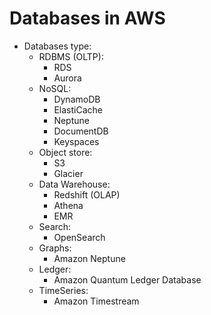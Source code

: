 # Databases in AWS

* Databases type:
    * RDBMS (OLTP): 
        * RDS
        * Aurora
    * NoSQL:
        * DynamoDB
        * ElastiCache
        * Neptune
        * DocumentDB
        * Keyspaces
    * Object store:
        * S3
        * Glacier
    * Data Warehouse:
        * Redshift (OLAP)
        * Athena
        * EMR
    * Search:
        * OpenSearch
    * Graphs:
        * Amazon Neptune
    * Ledger:
        * Amazon Quantum Ledger Database
    * TimeSeries:
        * Amazon Timestream
